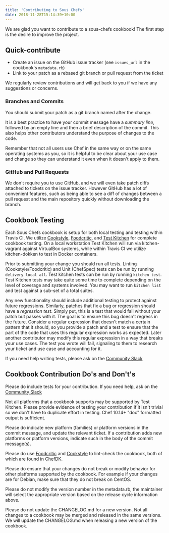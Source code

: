 ```yaml
---
title: 'Contributing to Sous Chefs'
date: 2018-11-28T15:14:39+10:00
---
```


We are glad you want to contribute to a sous-chefs cookbook! The first step is the desire to improve the project.

## Quick-contribute

- Create an issue on the GitHub issue tracker (see `issues_url` in the cookbook's `metadata.rb`)
- Link to your patch as a rebased git branch or pull request from the ticket

We regularly review contributions and will get back to you if we have any suggestions or concerns.

### Branches and Commits

You should submit your patch as a git branch named after the change.

It is a best practice to have your commit message have a _summary line_, followed by an empty line and then a brief description of the commit. This also helps other contributors understand the purpose of changes to the code.

Remember that not all users use Chef in the same way or on the same operating systems as you, so it is helpful to be clear about your use case and change so they can understand it even when it doesn't apply to them.

### GitHub and Pull Requests

We don't require you to use GitHub, and we will even take patch diffs attached to tickets on the issue tracker. However GitHub has a lot of convenient features, such as being able to see a diff of changes between a pull request and the main repository quickly without downloading the branch.

## Cookbook Testing

Each Sous Chefs cookbook is setup for both local testing and testing within Travis CI. We utilize [Cookstyle](https://github.com/chef/cookstyle), [Foodcritic](http://www.foodcritic.io/), and [Test Kitchen](http://kitchen.ci/) for complete cookbook testing. On a local workstation Test Kitchen will run via kitchen-vagrant against VirtualBox systems, while within Travis CI we utilize kitchen-dokken to test in Docker containers.

Prior to submitting your change you should run all tests. Linting (Cookstyle/Foodcritic) and Unit (ChefSpec) tests can be run by running `delivery local all`. Test kitchen tests can be run by running `kitchen test`. Test Kitchen tests may take quite some time to complete depending on the level of coverage and systems involved. You may want to run `kitchen list` and test against a sub-set of a total suites.

Any new functionality should include additional testing to protect against future regressions. Similarly, patches that fix a bug or regression should have a _regression test_. Simply put, this is a test that would fail without your patch but passes with it. The goal is to ensure this bug doesn't regress in the future. Consider a regular expression that doesn't match a certain pattern that it should, so you provide a patch and a test to ensure that the part of the code that uses this regular expression works as expected. Later another contributor may modify this regular expression in a way that breaks your use cases. The test you wrote will fail, signaling to them to research your ticket and use case and accounting for it.

If you need help writing tests, please ask on the [Community Slack](https://community-slack.chef.io/)

## Cookbook Contribution Do's and Don't's

Please do include tests for your contribution. If you need help, ask on the [Community Slack](https://community-slack.chef.io/)

Not all platforms that a cookbook supports may be supported by Test Kitchen. Please provide evidence of testing your contribution if it isn't trivial so we don't have to duplicate effort in testing. Chef 10.14+ "doc" formatted output is sufficient.

Please do indicate new platform (families) or platform versions in the commit message, and update the relevant ticket. If a contribution adds new platforms or platform versions, indicate such in the body of the commit message(s).

Please do use [Foodcritic](http://www.foodcritic.io/) and [Cookstyle](https://github.com/chef/cookstyle) to lint-check the cookbook, both of which are found in ChefDK.

Please do ensure that your changes do not break or modify behavior for other platforms supported by the cookbook. For example if your changes are for Debian, make sure that they do not break on CentOS.

Please do not modify the version number in the metadata.rb, the maintainer will select the appropriate version based on the release cycle information above.

Please do not update the CHANGELOG.md for a new version. Not all changes to a cookbook may be merged and released in the same versions. We will update the CHANGELOG.md when releasing a new version of the cookbook.
